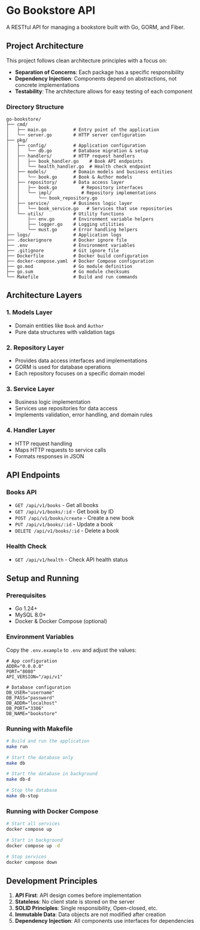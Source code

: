 # Go Bookstore API

A RESTful API for managing a bookstore built with Go, GORM, and Fiber.

## Project Architecture

This project follows clean architecture principles with a focus on:

- **Separation of Concerns**: Each package has a specific responsibility
- **Dependency Injection**: Components depend on abstractions, not concrete implementations
- **Testability**: The architecture allows for easy testing of each component

### Directory Structure

```
go-bookstore/
├── cmd/
│   ├── main.go          # Entry point of the application
│   └── server.go        # HTTP server configuration
├── pkg/
│   ├── config/          # Application configuration
│   │   └── db.go        # Database migration & setup
│   ├── handlers/        # HTTP request handlers
│   │   ├── book_handler.go    # Book API endpoints
│   │   └── health_handler.go  # Health check endpoint
│   ├── models/          # Domain models and business entities
│   │   └── book.go      # Book & Author models
│   ├── repository/      # Data access layer
│   │   ├── book.go         # Repository interfaces
│   │   └── impl/           # Repository implementations
│   │       └── book_repository.go
│   ├── service/         # Business logic layer
│   │   └── book_service.go   # Services that use repositories
│   └── utils/           # Utility functions
│       ├── env.go       # Environment variable helpers
│       ├── logger.go    # Logging utilities
│       └── must.go      # Error handling helpers
├── logs/                # Application logs
├── .dockerignore        # Docker ignore file
├── .env                 # Environment variables
├── .gitignore           # Git ignore file
├── Dockerfile           # Docker build configuration
├── docker-compose.yaml  # Docker Compose configuration
├── go.mod               # Go module definition
├── go.sum               # Go module checksums
└── Makefile             # Build and run commands
```

## Architecture Layers

### 1. Models Layer
- Domain entities like `Book` and `Author`
- Pure data structures with validation tags

### 2. Repository Layer
- Provides data access interfaces and implementations
- GORM is used for database operations
- Each repository focuses on a specific domain model

### 3. Service Layer
- Business logic implementation
- Services use repositories for data access
- Implements validation, error handling, and domain rules

### 4. Handler Layer
- HTTP request handling
- Maps HTTP requests to service calls
- Formats responses in JSON

## API Endpoints

### Books API
- `GET /api/v1/books` - Get all books
- `GET /api/v1/books/:id` - Get book by ID
- `POST /api/v1/books/create` - Create a new book
- `PUT /api/v1/books/:id` - Update a book
- `DELETE /api/v1/books/:id` - Delete a book

### Health Check
- `GET /api/v1/health` - Check API health status

## Setup and Running

### Prerequisites
- Go 1.24+
- MySQL 8.0+
- Docker & Docker Compose (optional)

### Environment Variables
Copy the `.env.example` to `.env` and adjust the values:

```
# App configuration
ADDR="0.0.0.0"
PORT="8080"
API_VERSION="/api/v1"

# Database configuration
DB_USER="username"
DB_PASS="password"
DB_ADDR="localhost"
DB_PORT="3306"
DB_NAME="bookstore"
```

### Running with Makefile

```bash
# Build and run the application
make run

# Start the database only
make db

# Start the database in background
make db-d

# Stop the database
make db-stop
```

### Running with Docker Compose

```bash
# Start all services
docker compose up

# Start in background
docker compose up -d

# Stop services
docker compose down
```

## Development Principles

1. **API First**: API design comes before implementation
2. **Stateless**: No client state is stored on the server
3. **SOLID Principles**: Single responsibility, Open-closed, etc.
4. **Immutable Data**: Data objects are not modified after creation
5. **Dependency Injection**: All components use interfaces for dependencies
